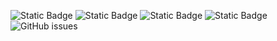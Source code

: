 ![Static Badge](https://img.shields.io/badge/blacklists-60-000000) ![Static Badge](https://img.shields.io/badge/blacklisted-2968245-cc0000) ![Static Badge](https://img.shields.io/badge/whitelisted-2242-00CC00) ![Static Badge](https://img.shields.io/badge/streaming_blacklist-28106-000000) ![GitHub issues](https://img.shields.io/github/issues/fabriziosalmi/blacklists)
